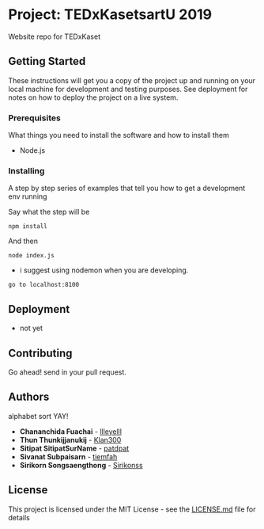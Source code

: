 # Project: TEDxKasetsartU 2019

Website repo for TEDxKaset

## Getting Started

These instructions will get you a copy of the project up and running on your local machine for development and testing purposes. See deployment for notes on how to deploy the project on a live system.

### Prerequisites

What things you need to install the software and how to install them

* Node.js

### Installing

A step by step series of examples that tell you how to get a development env running

Say what the step will be

```
npm install
```

And then

```
node index.js
```
* i suggest using nodemon when you are developing.

```
go to localhost:8100
```

## Deployment

- not yet

## Contributing

Go ahead! send in your pull request.

## Authors

alphabet sort YAY!

* **Chananchida Fuachai** - [llleyelll](https://github.com/llleyelll)
* **Thun Thunkijjanukij** - [Klan300](https://github.com/Klan300)
* **Sitipat SitipatSurName** - [patdpat](https://github.com/patdpat)
* **Sivanat Subpaisarn** - [tiemfah](https://github.com/tiemfah)
* **Sirikorn Songsaengthong** - [Sirikonss](https://github.com/Sirikonss)

## License

This project is licensed under the MIT License - see the [LICENSE.md](LICENSE.md) file for details
